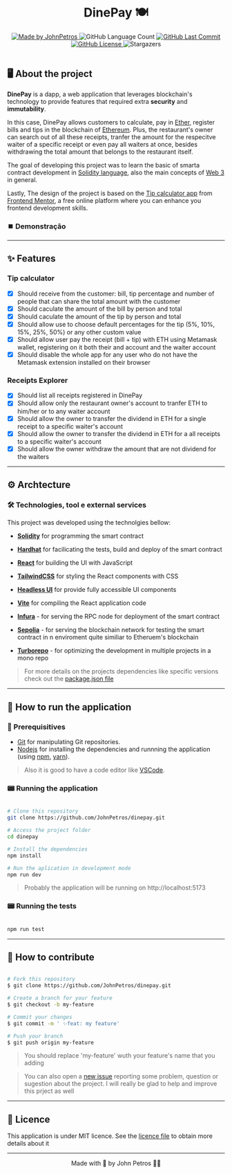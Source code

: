 <h1 align="center">
  DinePay 🍽️ 
</h1>

<div align="center">
   <a href="https://github.com/JohnPetros">
    <img alt="Made by JohnPetros" src="https://img.shields.io/badge/made%20by-JohnPetros-blueviolet">
   </a>
   <img alt="GitHub Language Count" src="https://img.shields.io/github/languages/count/JohnPetros/dinepay">
   <a href="https://github.com/JohnPetros/dinepay/commits/main">
    <img alt="GitHub Last Commit" src="https://img.shields.io/github/last-commit/JohnPetros/dinepay">
   </a>
  </a>
   </a>
   <a href="https://github.com/JohnPetros/dinepay/blob/main/LICENSE.md">
    <img alt="GitHub License" src="https://img.shields.io/github/license/JohnPetros/dinepay">
   </a>
    <img alt="Stargazers" src="https://img.shields.io/github/stars/JohnPetros/dinepay?style=social">
</div>
<br>

## 🖥️ About the project

**DinePay** is a dapp, a web application that leverages blockchain's technology to provide features that required extra **security** and **immutability**.

In this case, DinePay allows customers to calculate, pay in [Ether](https://www.researchgate.net/publication/369869912_Ethereum_Introduction_Expectation_and_Implementation), register bills and tips in the blockchain of [Ethereum](https://ethereum.org/en/). Plus, the restaurant's owner can search out of all these receipts, tranfer the amount for the respecitve waiter of a specific receipt or even pay all waiters at once, besides withdrawing the total amount that belongs to the restaurant itself. 

The goal of developing this project was to learn the basic of smarta contract development in [Solidity language](https://soliditylang.org/), also the main concepts of [Web 3](https://hbr.org/2022/05/what-is-web3) in general.

Lastly, The design of the project is based on the [Tip calculator app](https://www.frontendmentor.io/challenges/tip-calculator-app-ugJNGbJUX) from [Frontend Mentor](https://www.frontendmentor.io/), a free online platform where you can enhance you frontend development skills.


### ⏹️ Demonstração

<!-- <table align="center">
  <tr>
    <td align="center">
    <span>Tip calculator<br/><br/></span>
    <img src="documentation/images/home-page.png" alt="Página inicial" height="420"  />
    </td>
  </tr>
  <tr>
    <td align="center">
    <span>Receipts explorer<br/><br/></span>
    <img src="documentation/images/details-page.png" alt="Página de detalhes" height="500" />
    </td>
  </tr>
</table> -->

---

## ✨ Features

### Tip calculator

- [x] Should receive from the customer: bill, tip percentage  and number of people that can share the total amount with the customer
- [x] Should caculate the amount of the bill by person and total 
- [x] Should caculate the amount of the tip by person and total 
- [x] Should allow use to choose default percentages for the tip (5%, 10%, 15%, 25%, 50%) or any other custom value
- [x] Should allow user pay the receipt (bill + tip) with ETH using Metamask wallet, registering on it both their and account and the waiter account
- [x] Should disable the whole app for any user who do not have the Metamask extension installed on their browser

### Receipts Explorer

- [x] Should list all receipts registered in DinePay
- [x] Should allow only the restaurant owner's account to tranfer ETH to him/her or to any waiter account
- [x] Should allow the owner to transfer the dividend in ETH for a single receipt to a specific waiter's account
- [x] Should allow the owner to transfer the dividend in ETH for a all receipts to a specific waiter's account
- [x] Should allow the owner withdraw the amount that are not dividend for the waiters

---

## ⚙️ Archtecture

### 🛠️ Technologies, tool e external services

This project was developed using the technolgies bellow:

- **[Solidity](https://soliditylang.org/)** for programming the smart contract

- **[Hardhat](https://hardhat.org/)** for facilicating the tests, build and deploy of the smart contract

- **[React](https://react.dev/)** for building the UI with JavaScript

- **[TailwindCSS](https://tailwindcss.com/)** for styling the React components with CSS

- **[Headless UI](https://headlessui.com/)** for provide fully accessible UI components

- **[Vite](https://vitejs.dev/)** for compiling the React application code

- **[Infura](https://www.infura.io/)** - for serving the RPC node for deployment of the smart contract 

- **[Sepolia](https://sepolia.etherscan.io/)** - for serving the blockchain network for testing the smart contract in n enviroment quite similiar to Etheruem's blockchain 

- **[Turborepo](https://turbo.build/)** - for optimizing the development in multiple projects in a mono repo

> For more details on the projects dependencies like specific versions check out the [package.json file](https://github.com/JohnPetros/dinepay/blob/main/package.json)

---

## 🚀 How to run the application

### 🔧 Prerequisitives


- [Git](https://git-scm.com/) for manipulating Git repositories.
- [Nodejs](https://www.python.org/) for installing the dependencies and runnning the application (using [npm](https://www.w3schools.com/python/python_pip.asp), [yarn](https://yarnpkg.com/)).

> Also it is good to have a code editor like [VSCode](https://code.visualstudio.com/).

### 📟 Running the application

```bash

# Clone this repository
git clone https://github.com/JohnPetros/dinepay.git

# Access the project folder
cd dinepay

# Install the dependencies
npm install

# Run the aplication in development mode
npm run dev

```

> Probably the application will be running on http://localhost:5173

### 📟 Running the tests

```bash

npm run test

```

---

## 💪 How to contribute

```bash

# Fork this repository
$ git clone https://github.com/JohnPetros/dinepay.git

# Create a branch for your feature
$ git checkout -b my-feature

# Commit your changes
$ git commit -m ' ✨feat: my feature'

# Push your branch
$ git push origin my-feature

```

> You should replace 'my-feature' wuth your feature's name that you adding

> You can also open a [new issue](https://github.com/JohnPetros/dinepay/issues) reporting some problem, question or sugestion about the project. I will really be glad to help and improve this prject as well 

---

## 📝 Licence

This application is under MIT licence. See the [licence file](LICENSE) to obtain more details about it

---

<p align="center">
  Made with 💜 by John Petros 👋🏻
</p>

